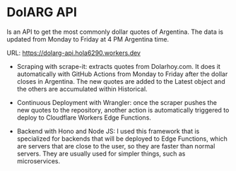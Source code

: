 # DolARG API
Is an API to get the most commonly dollar quotes of Argentina. The data is updated from Monday to Friday at 4 PM Argentina time.

URL: https://dolarg-api.hola6290.workers.dev

- Scraping with scrape-it: extracts quotes from Dolarhoy.com. It does it automatically with GitHub Actions from Monday to Friday after the dollar closes in Argentina. The new quotes are added to the Latest object and the others are accumulated within Historical.

- Continuous Deployment with Wrangler: once the scraper pushes the new quotes to the repository, another action is automatically triggered to deploy to Cloudflare Workers Edge Functions.

- Backend with Hono and Node JS: I used this framework that is specialized for backends that will be deployed to Edge Functions, which are servers that are close to the user, so they are faster than normal servers. They are usually used for simpler things, such as microservices.
